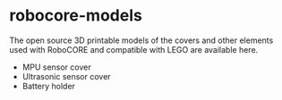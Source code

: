 # robocore-models

The open source 3D printable models of the covers and other elements used with RoboCORE and compatible with LEGO are available here.

- MPU sensor cover
- Ultrasonic sensor cover
- Battery holder
